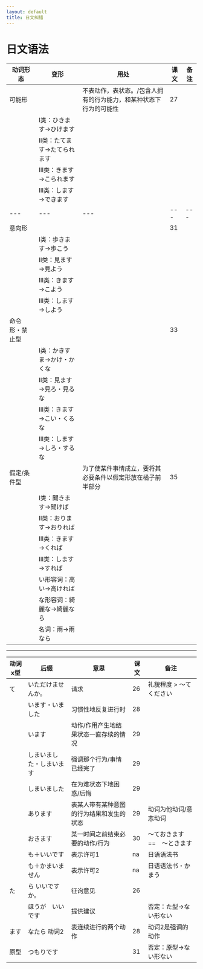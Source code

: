 ```yaml
---
layout: default
title: 日文纠错
---
```


# 日文语法




|动词形态|变形|用处|课文|备注|
|---|---|---|---|---|
|可能形||不表动作，表状态。/包含人拥有的行为能力，和某种状态下行为的可能性|27||
||I类：ひきます→ひけます||||
||II类：たてます→たてられます||||
||III类：きます→こられます||||
||III类：します→できます||||
|---|---|---|---|---|
|意向形|||31||
||I类：歩きます→歩こう||||
||II类：見ます→見よう||||
||III类：きます→こよう||||
||III类：します→しよう||||
|命令形・禁止型|||33||
||I类：かきすま→かけ・かくな||||
||II类：見ます→見ろ・見るな||||
||III类：きます→こい・くるな||||
||III类：します→しろ・するな||||
|假定/条件型||为了使某件事情成立，要将其必要条件以假定形放在橘子前半部分|35||
||I类：聞きます→聞けば||||
||II类：おります→おりれば||||
||III类：きます→くれば||||
||III类：します→すれば||||
||い形容词：高い→高ければ||||
||な形容词：綺麗な→綺麗なら||||
||名词：雨→雨なら||||

<hr>

|动词x型|后缀|意思|课文|备注|
|---|---|---|---|---|
|て|いただけませんか。|请求|26|礼貌程度 > 〜て　ください|
||います・いました|习惯性地反复进行时|28||
||います|动作/作用产生地结果状态一直存续的情况|29||
||しまいました・しまいます|强调那个行为/事情已经完了|29||
||しまいました|在为难状态下地困惑/后悔|29||
||あります|表某人带有某种意图的行为结果和发生的状态|29|动词为他动词/意志动词|
||おきます|某一时间之前结束必要的动作/行为|30|〜ておきます ==　〜ときます|
||も＋いいです|表示许可1|na|日语语法书|
||も＋かまいません|表示许可2|na|日语语法书・かまう|
|た|ら いいですか。|征询意见|26||
||ほうが　いいです|提供建议||否定：た型→ない形ない|
|ます|なたら 动词2|表连续进行的两个动作|28|动词2是强调的动作|
|原型|つもりです||31|否定：原型→ない形ない|






